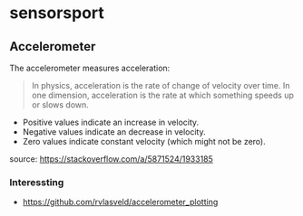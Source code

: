# sensorsport
## Accelerometer

The accelerometer measures acceleration:

> In physics, acceleration is the rate of change of velocity over time. In one dimension, acceleration is the rate at which something speeds up or slows down.


* Positive values indicate an increase in velocity.
* Negative values indicate an decrease in velocity.
* Zero values indicate constant velocity (which might not be zero).

source: https://stackoverflow.com/a/5871524/1933185

### Interessting

- https://github.com/rvlasveld/accelerometer_plotting
